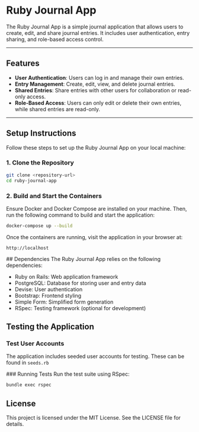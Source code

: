 # Ruby Journal App

The Ruby Journal App is a simple journal application that allows users to create, edit, and share journal entries. It includes user authentication, entry sharing, and role-based access control.

---

## Features

- **User Authentication**: Users can log in and manage their own entries.
- **Entry Management**: Create, edit, view, and delete journal entries.
- **Shared Entries**: Share entries with other users for collaboration or read-only access.
- **Role-Based Access**: Users can only edit or delete their own entries, while shared entries are read-only.

---

## Setup Instructions

Follow these steps to set up the Ruby Journal App on your local machine:

### 1. Clone the Repository
```bash
git clone <repository-url>
cd ruby-journal-app
```
### 2. Build and Start the Containers
Ensure Docker and Docker Compose are installed on your machine. Then, run the following command to build and start the application:

```bash
docker-compose up --build
```

Once the containers are running, visit the application in your browser at:

```
http://localhost
```

## Dependencies
The Ruby Journal App relies on the following dependencies:

- Ruby on Rails: Web application framework
- PostgreSQL: Database for storing user and entry data
- Devise: User authentication
- Bootstrap: Frontend styling
- Simple Form: Simplified form generation
- RSpec: Testing framework (optional for development)

## Testing the Application
### Test User Accounts
The application includes seeded user accounts for testing. These can be found in `seeds.rb`

### Running Tests
Run the test suite using RSpec:
```bash
bundle exec rspec
```

## License
This project is licensed under the MIT License. See the LICENSE file for details.
